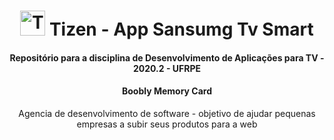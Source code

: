 <h1 align = "center" >
  <img alt="Tizen" width = "40px" src="https://icons-for-free.com/iconfiles/png/512/tizen+icon-1320167914346580857.png">
  Tizen - App Sansumg Tv Smart 
</h1>
<h4 align="center" >Repositório para a disciplina de Desenvolvimento de Aplicações para TV - 2020.2 - UFRPE</h4>
<h4 align="center" >Boobly Memory Card</h4>


<p align = "center">Agencia de desenvolvimento de software - objetivo de ajudar pequenas empresas a subir seus produtos para a web</p>

